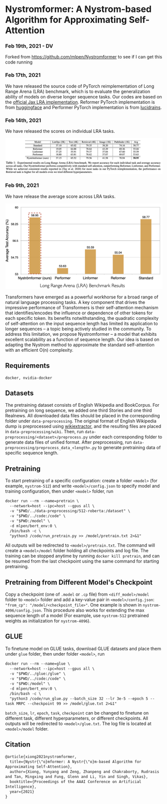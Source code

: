 # Nystromformer: A Nystrom-based Algorithm for Approximating Self-Attention

### Feb 19th, 2021 - DV

Forked from https://github.com/mlpen/Nystromformer to see if I can get this code running

### Feb 17th, 2021
We have released the source code of PyTorch reimplementation of Long Range Arena (LRA) benchmark, which is to evaluate the generalization ability of models on diverse longer sequence tasks. Our codes are based on the [official Jax LRA implementation](https://github.com/google-research/long-range-arena). Reformer PyTorch implementation is from [huggingface](https://github.com/huggingface/transformers) and Performer PyTorch implementation is from [lucidrains](https://github.com/lucidrains/performer-pytorch).

### Feb 14th, 2021
We have released the scores on individual LRA tasks. 

<p align="center">
<img src="img/LRA.png">
</p>

### Feb 9th, 2021
We have release the average score across LRA tasks.

<p align="center">
<img src="img/avg_LRA.png">
</p>


Transformers have emerged as a powerful workhorse for a broad range of natural language processing tasks. A key component that drives the impressive performance of Transformers is their self-attention mechanism that identifies/encodes the influence or dependence of other tokens for each specific token. Its benefits notwithstanding, the quadratic complexity of self-attention on the input sequence length has limited its application to longer sequences – a topic being actively studied in the community. To address this limitation, we propose Nystromformer – a model that exhibits excellent scalability as a function of sequence length. Our idea is based on adapting the Nystrom method to approximate the standard self-attention with an efficient O(n) complexity.

## Requirements

```
docker, nvidia-docker
```

## Datasets

The pretraining dataset consists of English Wikipedia and BookCorpus. For pretraining on long sequence, we added one third Stories and one third Realnews. All downloaded data files should be placed in the corresponding folder under `data-preprocessing`. The original format of English Wikipedia dump is preprocessed using
[wikiextractor](https://github.com/attardi/wikiextractor), and the resulting files are placed in `data-preprocessing/wiki`. Then, run `data-preprocessing/<dataset>/preprocess.py` under each corresponding folder to generate data files of unified format. After preprocessing, run `data-preprocessing/preprocess_data_<length>.py` to generate pretraining data of specific sequence length.

## Pretraining

To start pretraining of a specific configuration: create a folder `<model>` (for example, `nystrom-512`) and write `<model>/config.json` to specify model and training configuration, then under `<model>` folder, run
```
docker run --rm --name=pretrain \
  --network=host --ipc=host --gpus all \
  -v "$PWD/../data-preprocessing/512-roberta:/dataset" \
  -v "$PWD/../code:/code" \
  -v "$PWD:/model" \
  -d mlpen/bert_env:0 \
  /bin/bash -c \
  "python3 /code/run_pretrain.py >> /model/pretrain.txt 2>&1"
```
All outputs will be redirected to `<model>/pretrain.txt`. The command will create a `<model>/model` folder holding all checkpoints and log file. The training can be stopped anytime by running `docker kill pretrain`, and can be resumed from the last checkpoint using the same command for starting pretraining.

## Pretraining from Different Model's Checkpoint

Copy a checkpoint (one of `.model` or `.cp` file) from `<diff_model>/model` folder to `<model>` folder and add a key-value pair in `<model>/config.json`: `"from_cp": "/model/<checkpoint_file>"`. One example is shown in `nystrom-4096/config.json`. This procedure also works for extending the max sequence length of a model (For example, use `nystrom-512` pretrained weights as initialization for `nystrom-4096`).

## GLUE

To finetune model on GLUE tasks, download GLUE datasets and place them under `glue` folder, then under folder `<model>`, run
```
docker run --rm --name=glue \
  --network=host --ipc=host --gpus all \
  -v "$PWD/../glue:/glue" \
  -v "$PWD/../code:/code" \
  -v "$PWD:/model" \
  -d mlpen/bert_env:0 \
  /bin/bash -c \
  "python3 /code/run_glue.py --batch_size 32 --lr 3e-5 --epoch 5 --task MRPC --checkpoint 99 >> /model/glue.txt 2>&1"
```
`batch_size`, `lr`, `epoch`, `task`, `checkpoint` can be changed to finetune on different task, different hyperparameters, or different checkpoints. All outputs will be redirected to `<model>/glue.txt`. The log file is located at `<model>/model` folder.

## Citation
```
@article{xiong2021nystromformer,
  title={Nystr{\"o}mformer: A Nystr{\"o}m-based Algorithm for Approximating Self-Attention},
  author={Xiong, Yunyang and Zeng, Zhanpeng and Chakraborty, Rudrasis and Tan, Mingxing and Fung, Glenn and Li, Yin and Singh, Vikas},
  booktitle={Proceedings of the AAAI Conference on Artificial Intelligence},
  year={2021}
}
```
